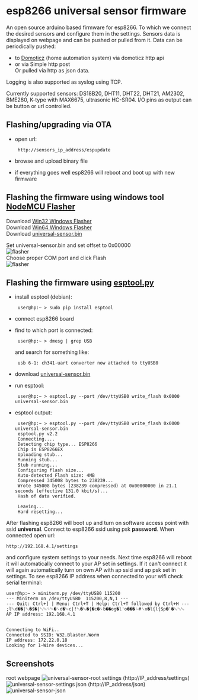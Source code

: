 # esp8266 universal sensor firmware

An open source arduino based firmware for esp8266. To which we connect the desired sensors
and configure them in the settings. Sensors data is displayed on webpage and can be pushed
or pulled from it. Data can be periodically pushed:
 - to <a href="https://domoticz.com/">Domoticz</a> (home automation system) via domoticz http api
 - or via Simple http post   
Or pulled via http as json data.

Logging is also supported as syslog using TCP.

Currently supported sensors: DS18B20, DHT11, DHT22, DHT21, AM2302, BME280, K-type with MAX6675, ultrasonic HC-SR04. I/O pins as
output can be button or url controlled.


## Flashing/upgrading via OTA
 - open url:
        
        http://sensors_ip_address/espupdate
 - browse and upload binary file
 - if everything goes well esp8266 will reboot and boot up with new firmware
 
## Flashing the firmware using windows tool <a href="https://github.com/nodemcu/nodemcu-flasher">NodeMCU Flasher</a>

Download <a href="https://github.com/nodemcu/nodemcu-flasher/raw/master/Win32/Release/ESP8266Flasher.exe">Win32 Windows Flasher</a><br>
Download <a href="https://github.com/nodemcu/nodemcu-flasher/raw/master/Win64/Release/ESP8266Flasher.exe">Win64 Windows Flasher</a><br>
Download <a href="https://github.com/ciberp/esp8266-universal-sensor/raw/master/universal-sensor.bin">universal-sensor.bin</a>

Set universal-sensor.bin and set offset to 0x00000<br>
![flasher](https://github.com/nodemcu/nodemcu-flasher/blob/master/Resources/Images/NodeMCU-Flasher-Setting.png)<br>
Choose proper COM port and click Flash<br>
![flasher](https://github.com/nodemcu/nodemcu-flasher/blob/master/Resources/Images/NodeMCU-Flasher-Success.png)

## Flashing the firmware using <a href="https://github.com/espressif/esptool">esptool.py</a>
 - install esptool (debian): 
        
        user@hp:~ > sudo pip install esptool
 - connect esp8266 board
 - find to which port is connected: 
        
        user@hp:~ > dmesg | grep USB
   and search for something like: 
   
        usb 6-1: ch341-uart converter now attached to ttyUSB0
 - download <a href="https://github.com/ciberp/esp8266-universal-sensor/raw/master/universal-sensor.bin">universal-sensor.bin</a>
 - run esptool: 
 
        user@hp:~ > esptool.py --port /dev/ttyUSB0 write_flash 0x0000  universal-sensor.bin
 - esptool output:
 
        user@hp:~ > esptool.py --port /dev/ttyUSB0 write_flash 0x0000 universal-sensor.bin 
        esptool.py v2.2
        Connecting....
        Detecting chip type... ESP8266
        Chip is ESP8266EX
        Uploading stub...
        Running stub...
        Stub running...
        Configuring flash size...
        Auto-detected Flash size: 4MB
        Compressed 345008 bytes to 238239...
        Wrote 345008 bytes (238239 compressed) at 0x00000000 in 21.1 seconds (effective 131.0 kbit/s)...
        Hash of data verified.

        Leaving...
        Hard resetting...

After flashing esp8266 will boot up and turn on software access point with ssid **universal**. Connect to esp8266
ssid using psk **password**. When connected open url: 
    
    http://192.168.4.1/settings
and configure system settings to your needs. Next time esp8266 will reboot it will automatically connect to your AP set in settings. If it can't connect it will again automatically turn on own AP with ap ssid and ap psk set in settings. To see esp8266 IP address when connected to your wifi check serial terminal:

    user@hp:~ > miniterm.py /dev/ttyUSB0 115200
    --- Miniterm on /dev/ttyUSB0  115200,8,N,1 ---
    --- Quit: Ctrl+] | Menu: Ctrl+T | Help: Ctrl+T followed by Ctrl+H ---
    ;l␀d��|␀�$�|␃␄␌␄�␌d�␄c|ǃ␂�␛�{�c�␌b��og�l'o���␌#␜x�l{l{$p�'�␘␃␄
    AP IP address: 192.168.4.1


    Connecting to WiFi..
    Connected to SSID: W32.Blaster.Worm
    IP address: 172.22.0.18
    Looking for 1-Wire devices...

## Screenshots
root webpage
![universal-sensor-root](https://user-images.githubusercontent.com/23559198/33344753-53df22e4-d48a-11e7-9f35-2d9ede40e03d.png)
settings (http://IP_address/settings)
![universal-sensor-settings](https://user-images.githubusercontent.com/23559198/33344860-a36f7c32-d48a-11e7-819f-ddf45ef0c93c.png)
json (http://IP_address/json)
![universal-sensor-json](https://user-images.githubusercontent.com/23559198/33344947-e770307a-d48a-11e7-8612-707541fe1836.png)
